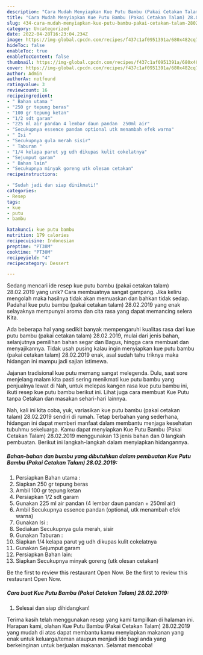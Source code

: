 ```yaml
---
description: "Cara Mudah Menyiapkan Kue Putu Bambu (Pakai Cetakan Talam) 28.02.2019 yang Mantap"
title: "Cara Mudah Menyiapkan Kue Putu Bambu (Pakai Cetakan Talam) 28.02.2019 yang Mantap"
slug: 434-cara-mudah-menyiapkan-kue-putu-bambu-pakai-cetakan-talam-28022019-yang-mantap
category: Uncategorized
date: 2022-04-28T16:23:04.234Z
image: https://img-global.cpcdn.com/recipes/f437c1af0951391a/680x482cq70/kue-putu-bambu-pakai-cetakan-talam-28022019-foto-resep-utama.jpg
hideToc: false
enableToc: true
enableTocContent: false
thumbnail: https://img-global.cpcdn.com/recipes/f437c1af0951391a/680x482cq70/kue-putu-bambu-pakai-cetakan-talam-28022019-foto-resep-utama.jpg
cover: https://img-global.cpcdn.com/recipes/f437c1af0951391a/680x482cq70/kue-putu-bambu-pakai-cetakan-talam-28022019-foto-resep-utama.jpg
author: Admin
authorAv: notfound
ratingvalue: 3
reviewcount: 16
recipeingredient:
- " Bahan utama "
- "250 gr tepung beras"
- "100 gr tepung ketan"
- "1/2 sdt garam"
- "225 ml air pandan 4 lembar daun pandan  250ml air"
- "Secukupnya essence pandan optional utk menambah efek warna"
- " Isi "
- "Secukupnya gula merah sisir"
- " Taburan "
- "1/4 kelapa parut yg udh dikupas kulit cokelatnya"
- "Sejumput garam"
- " Bahan lain"
- "Secukupnya minyak goreng utk olesan cetakan"
recipeinstructions:

- "Sudah jadi dan siap dinikmati!"
categories:
- Resep
tags:
- kue
- putu
- bambu

katakunci: kue putu bambu 
nutrition: 179 calories
recipecuisine: Indonesian
preptime: "PT38M"
cooktime: "PT30M"
recipeyield: "4"
recipecategory: Dessert

---
```





Sedang mencari ide resep kue putu bambu (pakai cetakan talam) 28.02.2019 yang unik? Cara membuatnya sangat gampang. Jika keliru mengolah maka hasilnya tidak akan memuaskan dan bahkan tidak sedap. Padahal kue putu bambu (pakai cetakan talam) 28.02.2019 yang enak selayaknya mempunyai aroma dan cita rasa yang dapat memancing selera Kita.





Ada beberapa hal yang sedikit banyak mempengaruhi kualitas rasa dari kue putu bambu (pakai cetakan talam) 28.02.2019, mulai dari jenis bahan, selanjutnya pemilihan bahan segar dan Bagus, hingga cara membuat dan menyajikannya. Tidak usah pusing kalau ingin menyiapkan kue putu bambu (pakai cetakan talam) 28.02.2019 enak,      asal sudah tahu triknya maka hidangan ini mampu jadi sajian istimewa.














Jajanan tradisional kue putu memang sangat melegenda. Dulu, saat sore menjelang malam kita pasti sering menikmati kue putu bambu yang penjualnya lewat di Nah, untuk melepas kangen rasa kue putu bambu ini, ikuti resep kue putu bambu berikut ini. Lihat juga cara membuat Kue Putu tanpa Cetakan dan masakan sehari-hari lainnya.






Nah, kali ini kita coba, yuk, variasikan kue putu bambu (pakai cetakan talam) 28.02.2019 sendiri di rumah. Tetap berbahan yang sederhana, hidangan ini dapat memberi manfaat dalam membantu menjaga kesehatan tubuhmu sekeluarga. Kamu dapat menyiapkan Kue Putu Bambu (Pakai Cetakan Talam) 28.02.2019 menggunakan 13 jenis bahan dan 0 langkah pembuatan. Berikut ini langkah-langkah dalam menyiapkan hidangannya.

<!--inarticleads1-->

##### Bahan-bahan dan bumbu yang dibutuhkan dalam pembuatan Kue Putu Bambu (Pakai Cetakan Talam) 28.02.2019:

1. Persiapkan  Bahan utama :
1. Siapkan 250 gr tepung beras
1. Ambil 100 gr tepung ketan
1. Persiapkan 1/2 sdt garam
1. Gunakan 225 ml air pandan (4 lembar daun pandan + 250ml air)
1. Ambil Secukupnya essence pandan (optional, utk menambah efek warna)
1. Gunakan  Isi :
1. Sediakan Secukupnya gula merah, sisir
1. Gunakan  Taburan :
1. Siapkan 1/4 kelapa parut yg udh dikupas kulit cokelatnya
1. Gunakan Sejumput garam
1. Persiapkan  Bahan lain:
1. Siapkan Secukupnya minyak goreng (utk olesan cetakan)


Be the first to review this restaurant Open Now. Be the first to review this restaurant Open Now. 

<!--inarticleads2-->

##### Cara buat Kue Putu Bambu (Pakai Cetakan Talam) 28.02.2019:


1. Selesai dan siap dihidangkan!



Terima kasih telah menggunakan resep yang kami tampilkan di halaman ini. Harapan kami, olahan Kue Putu Bambu (Pakai Cetakan Talam) 28.02.2019 yang mudah di atas dapat membantu kamu menyiapkan makanan yang enak untuk keluarga/teman ataupun menjadi ide bagi anda yang berkeinginan untuk berjualan makanan. Selamat mencoba!
